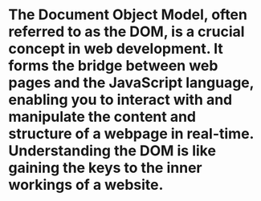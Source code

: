# The Document Object Model, often referred to as the DOM, is a crucial concept in web development. It forms the bridge between web pages and the JavaScript language, enabling you to interact with and manipulate the content and structure of a webpage in real-time. Understanding the DOM is like gaining the keys to the inner workings of a website.